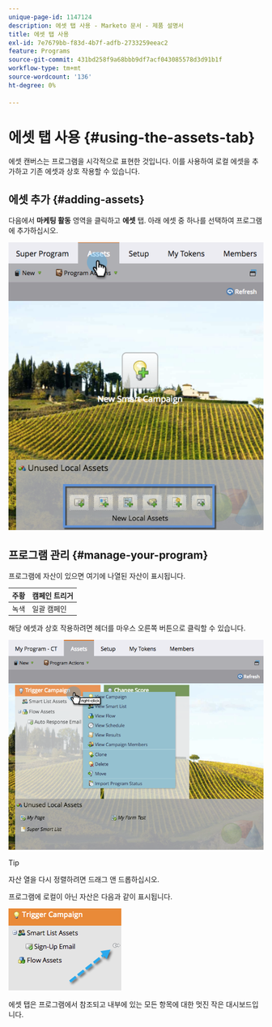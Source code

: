 ```yaml
---
unique-page-id: 1147124
description: 에셋 탭 사용 - Marketo 문서 - 제품 설명서
title: 에셋 탭 사용
exl-id: 7e7679bb-f83d-4b7f-adfb-2733259eeac2
feature: Programs
source-git-commit: 431bd258f9a68bbb9df7acf043085578d3d91b1f
workflow-type: tm+mt
source-wordcount: '136'
ht-degree: 0%

---
```


# 에셋 탭 사용 {#using-the-assets-tab}

에셋 캔버스는 프로그램을 시각적으로 표현한 것입니다. 이를 사용하여 로컬 에셋을 추가하고 기존 에셋과 상호 작용할 수 있습니다.

## 에셋 추가 {#adding-assets}

다음에서 **마케팅 활동** 영역을 클릭하고 **에셋** 탭. 아래 에셋 중 하나를 선택하여 프로그램에 추가하십시오.

![](assets/programassets.png)

## 프로그램 관리  {#manage-your-program}

프로그램에 자산이 있으면 여기에 나열된 자산이 표시됩니다.

| 주황 | 캠페인 트리거 |
|---|---|
| 녹색 | 일괄 캠페인 |

해당 에셋과 상호 작용하려면 헤더를 마우스 오른쪽 버튼으로 클릭할 수 있습니다.

![](assets/assetsprefilled.png)

>[!TIP]
>
>자산 열을 다시 정렬하려면 드래그 앤 드롭하십시오.

프로그램에 로컬이 아닌 자산은 다음과 같이 표시됩니다.

![](assets/image2014-9-18-16-3a30-3a33.png)

에셋 탭은 프로그램에서 참조되고 내부에 있는 모든 항목에 대한 멋진 작은 대시보드입니다.
